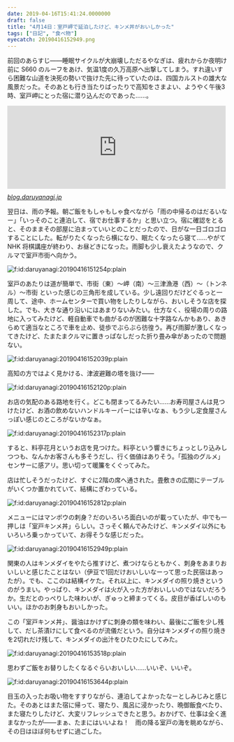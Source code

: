```yaml
---
date: 2019-04-16T15:41:24.0000000
draft: false
title: "4月14日：室戸岬で延泊したけど、キンメ丼がおいしかった"
tags: ["日記", "食べ物"]
eyecatch: 20190416152949.png
---
```

<p>前回のあらすじ――睡眠サイクルが大崩壊しただるやなぎは、疲れからか夜明け前に S660 のルーフをあけ、気温1度の久万高原へ出撃してしまう。すれ違いすら困難な山道を決死の勢いで抜けた先に待っていたのは、四国カルストの雄大な風景だった。そのあとも行き当たりばったりで高知をさまよい、ようやく午後3時、室戸岬にとった宿に潜り込んだのであった……。</p><p><iframe src="https://hatenablog-parts.com/embed?url=https%3A%2F%2Fblog.daruyanagi.jp%2Fentry%2F2019%2F04%2F14%2F062210" title="4月13日：四国カルスト～室戸岬 - だるろぐ" class="embed-card embed-blogcard" scrolling="no" frameborder="0" style="display: block; width: 100%; height: 190px; max-width: 500px; margin: 10px 0px;"></iframe><cite class="hatena-citation"><a href="https://blog.daruyanagi.jp/entry/2019/04/14/062210">blog.daruyanagi.jp</a></cite></p><p>翌日は、雨の予報。朝ご飯をもしゃもしゃ食べながら「雨の中帰るのはだるいなー」「いっそのこと連泊して、宿でお仕事するか」と思い立つ。宿に確認をとると、そのままその部屋に泊まっていいとのことだったので、日がな一日ゴロゴロすることにした。転がりたくなったら横になり、眠たくなったら寝て……やがて NHK 将棋講座が終わり、お昼どきになった。雨脚も少し衰えたようなので、クルマで室戸市街へ向かう。</p><p><span itemscope itemtype="http://schema.org/Photograph"><img src="20190416151254.png" alt="f:id:daruyanagi:20190416151254p:plain" title="f:id:daruyanagi:20190416151254p:plain" class="hatena-fotolife" itemprop="image"></span></p><p>室戸のあたりは道が簡単で、市街（東）～岬（南）～三津漁港（西）～（トンネル）～市街 といった感じの三角形を成している。少し遠回りだけどぐるっと一周して、途中、ホームセンターで買い物をしたりしながら、おいしそうな店を探した。でも、大きな通り沿いにはあまりないみたい。仕方なく、役場の周りの路地に入ってみたけど、軽自動車でも曲がるのが困難な十字路なんかもあり、あきらめて適当なところで車を止め、徒歩でぶらぶら彷徨う。再び雨脚が激しくなってきたけど、たまたまクルマに置きっぱなしだった折り畳み傘があったので問題ない。</p><p><span itemscope itemtype="http://schema.org/Photograph"><img src="20190416152039.png" alt="f:id:daruyanagi:20190416152039p:plain" title="f:id:daruyanagi:20190416152039p:plain" class="hatena-fotolife" itemprop="image"></span></p><p>高知の方ではよく見かける、津波避難の塔を抜け――</p><p><span itemscope itemtype="http://schema.org/Photograph"><img src="20190416152120.png" alt="f:id:daruyanagi:20190416152120p:plain" title="f:id:daruyanagi:20190416152120p:plain" class="hatena-fotolife" itemprop="image"></span></p><p>お店の気配のある路地を行く。どこも閉まってるみたい……お寿司屋さんは見つけたけど、お酒の飲めないハンドルキーパーには辛いなぁ、もう少し定食屋さんっぽい感じのところがないかなぁ。</p><p><span itemscope itemtype="http://schema.org/Photograph"><img src="20190416152317.png" alt="f:id:daruyanagi:20190416152317p:plain" title="f:id:daruyanagi:20190416152317p:plain" class="hatena-fotolife" itemprop="image"></span></p><p>すると、料亭花月というお店を見つけた。料亭という響きにちょっとしり込みしつつも、なんかお客さんも多そうだし、行く価値はありそう。「孤独のグルメ」センサーに感アリ。思い切って暖簾をくぐってみた。</p><p>店は忙しそうだったけど、すぐに2階の席へ通された。畳敷きの広間にテーブルがいくつか置かれていて、結構にぎわっている。</p><p><span itemscope itemtype="http://schema.org/Photograph"><img src="20190416152812.png" alt="f:id:daruyanagi:20190416152812p:plain" title="f:id:daruyanagi:20190416152812p:plain" class="hatena-fotolife" itemprop="image"></span></p><p>メニューにはマンボウの刺身？だのいろいろ面白いのが載っていたが、中でも一押しは「室戸キンメ丼」らしい。さっそく頼んでみたけど、キンメダイ以外にもいろいろ乗っかっていて、お得そうな感じだった。</p><p><span itemscope itemtype="http://schema.org/Photograph"><img src="20190416152949.png" alt="f:id:daruyanagi:20190416152949p:plain" title="f:id:daruyanagi:20190416152949p:plain" class="hatena-fotolife" itemprop="image"></span></p><p>関東の人はキンメダイをやたら推すけど、煮つけならともかく、刺身をあまりおいしいと感じたことはない（伊豆で1回だけおいしいなーって思った民宿はあったが）。でも、ここのは結構イケた。それ以上に、キンメダイの照り焼きというのがうまい。やっぱり、キンメダイは火が入った方がおいしいのではないだろうか。生だとのっぺりした味わいが、ぎゅっと締まってくる。皮目が香ばしいのもいい。ほかのお刺身もおいしかった。</p><p>この「室戸キンメ丼」、醤油はかけずに刺身の類を味わい、最後にご飯を少し残して、だし茶漬けにして食べるのが流儀だという。自分はキンメダイの照り焼きを2切れだけ残して、キンメダイの出汁をひたひたにしてみた。</p><p><span itemscope itemtype="http://schema.org/Photograph"><img src="20190416153518.png" alt="f:id:daruyanagi:20190416153518p:plain" title="f:id:daruyanagi:20190416153518p:plain" class="hatena-fotolife" itemprop="image"></span></p><p>思わずご飯をお替りしたくなるぐらいおいしい……いいぞ、いいぞ。</p><p><span itemscope itemtype="http://schema.org/Photograph"><img src="20190416153644.png" alt="f:id:daruyanagi:20190416153644p:plain" title="f:id:daruyanagi:20190416153644p:plain" class="hatena-fotolife" itemprop="image"></span></p><p>目玉の入ったお吸い物をすすりながら、連泊してよかったなーとしみじみと感じた。そのあとはまた宿に帰って、寝たり、風呂に浸かったり、晩御飯食べたり、また寝たりしたけど、大変リフレッシュできたと思う。おかげで、仕事は全く進まなかったが――まぁ、たまにはいいよね！　雨の降る室戸の海を眺めながら、その日はほぼ何もせずに過ごした。</p>
